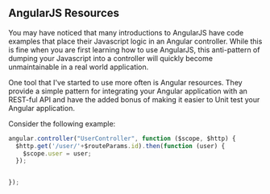 ## AngularJS Resources

You may have noticed that many introductions to AngularJS have code examples that place their Javascript logic in an Angular controller. While this is fine when you are first learning how to use AngularJS, this anti-pattern of dumping your Javascript into a controller will quickly become unmaintainable in a real world application.

One tool that I've started to use more often is Angular resources. They provide a simple pattern for integrating your Angular application with an REST-ful API and have the added bonus of making it easier to Unit test your Angular application.

Consider the following example:

```javascript
angular.controller("UserController", function ($scope, $http) {
  $http.get('/user/'+$routeParams.id).then(function (user) {
    $scope.user = user;
  });


});

```
